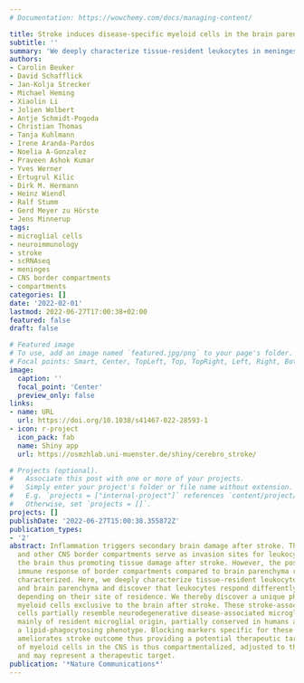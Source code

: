 ```yaml
---
# Documentation: https://wowchemy.com/docs/managing-content/

title: Stroke induces disease-specific myeloid cells in the brain parenchyma and pia
subtitle: ''
summary: 'We deeply characterize tissue-resident leukocytes in meninges and brain parenchyma and discover that leukocytes respond differently to stroke depending on their site of residence. We thereby discover a unique phenotype of myeloid cells exclusive to the brain after stroke. These stroke-associated myeloid cells partially resemble neurodegenerative disease-associated microglia. They are mainly of resident microglial origin, partially conserved in humans and exhibit a lipid-phagocytosing phenotype. Blocking markers specific for these cells partially ameliorates stroke outcome thus providing a potential therapeutic target. '
authors:
- Carolin Beuker
- David Schafflick
- Jan-Kolja Strecker
- Michael Heming
- Xiaolin Li
- Jolien Wolbert
- Antje Schmidt-Pogoda
- Christian Thomas
- Tanja Kuhlmann
- Irene Aranda-Pardos
- Noelia A-Gonzalez
- Praveen Ashok Kumar
- Yves Werner
- Ertugrul Kilic
- Dirk M. Hermann
- Heinz Wiendl
- Ralf Stumm
- Gerd Meyer zu Hörste
- Jens Minnerup
tags:
- microglial cells
- neuroimmunology
- stroke
- scRNAseq
- meninges
- CNS border compartments
- compartments
categories: []
date: '2022-02-01'
lastmod: 2022-06-27T17:00:38+02:00
featured: false
draft: false

# Featured image
# To use, add an image named `featured.jpg/png` to your page's folder.
# Focal points: Smart, Center, TopLeft, Top, TopRight, Left, Right, BottomLeft, Bottom, BottomRight.
image:
  caption: ''
  focal_point: 'Center'
  preview_only: false
links:
- name: URL
  url: https://doi.org/10.1038/s41467-022-28593-1
- icon: r-project
  icon_pack: fab
  name: Shiny app
  url: https://osmzhlab.uni-muenster.de/shiny/cerebro_stroke/

# Projects (optional).
#   Associate this post with one or more of your projects.
#   Simply enter your project's folder or file name without extension.
#   E.g. `projects = ["internal-project"]` references `content/project/deep-learning/index.md`.
#   Otherwise, set `projects = []`.
projects: []
publishDate: '2022-06-27T15:00:38.355872Z'
publication_types:
- '2'
abstract: Inflammation triggers secondary brain damage after stroke. The meninges
  and other CNS border compartments serve as invasion sites for leukocyte influx into
  the brain thus promoting tissue damage after stroke. However, the post-ischemic
  immune response of border compartments compared to brain parenchyma remains poorly
  characterized. Here, we deeply characterize tissue-resident leukocytes in meninges
  and brain parenchyma and discover that leukocytes respond differently to stroke
  depending on their site of residence. We thereby discover a unique phenotype of
  myeloid cells exclusive to the brain after stroke. These stroke-associated myeloid
  cells partially resemble neurodegenerative disease-associated microglia. They are
  mainly of resident microglial origin, partially conserved in humans and exhibit
  a lipid-phagocytosing phenotype. Blocking markers specific for these cells partially
  ameliorates stroke outcome thus providing a potential therapeutic target. The injury-response
  of myeloid cells in the CNS is thus compartmentalized, adjusted to the type of injury
  and may represent a therapeutic target.
publication: '*Nature Communications*'
---
```

